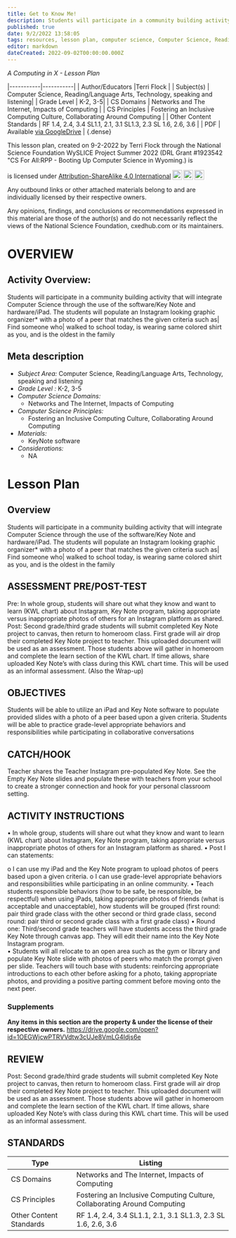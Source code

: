 ```yaml
---
title: Get to Know Me!
description: Students will participate in a community building activity that will integrate Computer Science through the use of the software/Key Note and hardware/iPad.  The students will populate an Instagram looking graphic organizer* with a photo of a peer that matches the given criteria such as| Find someone who| walked to school today, is wearing same colored shirt as you, and is the oldest in the family
published: true
date: 9/2/2022 13:58:05
tags: resources, lesson plan, computer science, Computer Science, Reading/Language Arts, Technology, speaking and listening 
editor: markdown
dateCreated: 2022-09-02T00:00:00.000Z
---
```

*A Computing in X - Lesson Plan*

|-----------|-----------|
| Author/Educators |Terri Flock |
| Subject(s) | Computer Science, Reading/Language Arts, Technology, speaking and listening|
| Grade Level | K-2, 3-5|
| CS Domains | Networks and The Internet, Impacts of Computing |
| CS Principles | Fostering an Inclusive Computing Culture, Collaborating Around Computing |
| Other Content Standards | RF 1.4, 2.4, 3.4 SL1.1, 2.1, 3.1 SL1.3, 2.3 SL 1.6, 2.6, 3.6 | 
| PDF | Available [via GoogleDrive](https://drive.google.com/open?id=1tuJj3wvSpwLsd8mlkccr8IxaWBt8aaZj) |
{.dense}






This lesson plan, created on 9-2-2022 by Terri Flock through the National Science Foundation WySLICE Project Summer 2022 (DRL Grant #1923542 "CS For All:RPP - Booting Up Computer Science in Wyoming.) is  <p xmlns:cc="http://creativecommons.org/ns#" >  is licensed under <a href="http://creativecommons.org/licenses/by-sa/4.0/?ref=chooser-v1" target="_blank" rel="license noopener noreferrer" style="display:inline-block;">Attribution-ShareAlike 4.0 International<img style="height:22px!important;margin-left:3px;vertical-align:text-bottom;" src="https://mirrors.creativecommons.org/presskit/icons/cc.svg?ref=chooser-v1"><img style="height:22px!important;margin-left:3px;vertical-align:text-bottom;" src="https://mirrors.creativecommons.org/presskit/icons/by.svg?ref=chooser-v1"><img style="height:22px!important;margin-left:3px;vertical-align:text-bottom;" src="https://mirrors.creativecommons.org/presskit/icons/sa.svg?ref=chooser-v1"></a></p>


Any outbound links or other attached materials belong to and are individually licensed by their respective owners. 


Any opinions, findings, and conclusions or recommendations expressed in this material are those of the author(s) and do not necessarily reflect the views of the National Science Foundation, cxedhub.com or its maintainers.


# OVERVIEW
## Activity Overview:  
Students will participate in a community building activity that will integrate Computer Science through the use of the software/Key Note and hardware/iPad.  The students will populate an Instagram looking graphic organizer* with a photo of a peer that matches the given criteria such as| Find someone who| walked to school today, is wearing same colored shirt as you, and is the oldest in the family
## Meta description
+ *Subject Area:* Computer Science, Reading/Language Arts, Technology, speaking and listening 
+ *Grade Level :* K-2, 3-5 
+ *Computer Science Domains:*
   + Networks and The Internet, Impacts of Computing
+ *Computer Science Principles:*
   + Fostering an Inclusive Computing Culture, Collaborating Around Computing
+ *Materials:* 
   + KeyNote software
+ *Considerations:*
   + NA


# Lesson Plan
## Overview
Students will participate in a community building activity that will integrate Computer Science through the use of the software/Key Note and hardware/iPad.  The students will populate an Instagram looking graphic organizer* with a photo of a peer that matches the given criteria such as| Find someone who| walked to school today, is wearing same colored shirt as you, and is the oldest in the family
## ASSESSMENT PRE/POST-TEST
Pre: In whole group, students will share out what they know and want to learn (KWL chart) about Instagram, Key Note program, taking appropriate versus inappropriate photos of others for an Instagram platform as shared.
Post: Second grade/third grade students will submit completed Key Note project to canvas, then return to homeroom class. First grade will air drop their completed Key Note project to teacher.  This uploaded document will be used as an assessment.
Those students above will gather in homeroom and complete the learn section of the KWL chart.  If time allows, share uploaded Key Note’s with class during this KWL chart time. This will be used as an informal assessment.  (Also the Wrap-up)
## OBJECTIVES
Students will be able to utilize an iPad and Key Note software to populate provided slides with a photo of a peer based upon a given criteria.  Students will be able to practice grade-level appropriate behaviors and responsibilities while participating in collaborative conversations


## CATCH/HOOK
Teacher shares the Teacher Instagram pre-populated Key Note.  See the Empty Key Note slides and populate these with teachers from your school to create a stronger connection and hook for your personal classroom setting.


## ACTIVITY INSTRUCTIONS
•        In whole group, students will share out what they know and want to learn (KWL chart) about Instagram, Key Note program, taking appropriate versus inappropriate photos of others for an Instagram platform as shared.
•        Post I can statements:


o        I can use my iPad and the Key Note program to upload photos of peers based upon a given criteria.
o        I can use grade-level appropriate behaviors and responsibilities while participating in an online community.
•        Teach students responsible behaviors (how to be safe, be responsible, be respectful) when using iPads, taking appropriate photos of friends (what is acceptable and unacceptable), how students will be grouped (first round: pair third grade class with the other second or third grade class, second round: pair third or second grade class with a first grade class)
•        Round one: Third/second grade teachers will have students access the third grade Key Note through canvas app.  They will edit their name into the Key Note Instagram program.  
•        Students will all relocate to an open area such as the gym or library and populate Key Note slide with photos of peers who match the prompt given per slide.  Teachers will touch base with students: reinforcing appropriate introductions to each other before asking for a photo, taking appropriate photos, and providing a positive parting comment before moving onto the next peer.


### Supplements
**Any items in this section are the property & under the license of their respective owners.**
https://drive.google.com/open?id=1OEGWjcwPTRVVdtw3cUJe8VmLG4Idjs6e




## REVIEW
Post: Second grade/third grade students will submit completed Key Note project to canvas, then return to homeroom class. First grade will air drop their completed Key Note project to teacher.  This uploaded document will be used as an assessment.
Those students above will gather in homeroom and complete the learn section of the KWL chart.  If time allows, share uploaded Key Note’s with class during this KWL chart time. This will be used as an informal assessment.
## STANDARDS        
| Type | Listing | 
|-----------|-----------|
| CS Domains  | Networks and The Internet, Impacts of Computing|
| CS Principles   | Fostering an Inclusive Computing Culture, Collaborating Around Computing|
| Other Content Standards | RF 1.4, 2.4, 3.4 SL1.1, 2.1, 3.1 SL1.3, 2.3 SL 1.6, 2.6, 3.6  |